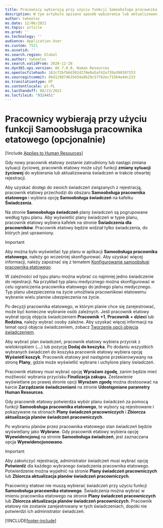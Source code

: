 ```yaml
---
title: Pracownicy wybierają przy użyciu funkcji Samoobsługa pracownika etatowego (opcjonalnie)
description: W tym artykule opisano sposób wybierania lub aktualizowania świadczeń przez pracowników etatowych.
author: twheeloc
ms.date: 12/06/2021
ms.topic: article
ms.prod: ''
ms.technology: ''
audience: Application User
ms.custom: 7521
ms.assetid: ''
ms.search.region: Global
ms.author: twheeloc
ms.search.validFrom: 2020-12-28
ms.dyn365.ops.version: AX 7.0.0, Human Resources
ms.openlocfilehash: 162cf2bfb6d382d270e0a5af42a739a390397153
ms.sourcegitcommit: 66d129874635d34a8b29c57762ecf1564e4dc233
ms.translationtype: HT
ms.contentlocale: pl-PL
ms.lasthandoff: 08/23/2022
ms.locfileid: "9324451"
---
```

# <a name="employees-select-plans-by-using-employee-self-service-optional"></a>Pracownicy wybierają przy użyciu funkcji Samoobsługa pracownika etatowego (opcjonalnie)

[!include [Applies to Human Resources](../includes/applies-to-hr.md)]

Gdy nowy pracownik etatowy zostanie zatrudniony lub nastąpi zmiana sytuacji życiowej, pracownik etatowy może użyć funkcji **zmiany sytuacji życiowej** do wybierania lub aktualizowania świadczeń w trakcie otwartej rejestracji.

Aby uzyskać dostęp do swoich świadczeń związanych z rejestracją, pracownik etatowy przechodzi do obszaru **Samoobsługa pracownika etatowego** i wybiera opcję **Samoobsługa świadczeń** na kafelku **Świadczenia**.

Na stronie **Samoobsługa świadczeń** plany świadczeń są pogrupowane według typu planu. Aby wyświetlić plany świadczeń w typie planu, pracownik etatowy wybiera kafelek na stronie **Świadczenia dla pracowników**. Pracownik etatowy będzie widział tylko świadczenia, do których jest uprawniony.

> [!IMPORTANT]
> Aby można było wyświetlać typ planu w aplikacji **Samoobsługa pracownika etatowego**, należy go wcześniej skonfigurować. Aby uzyskać więcej informacji, należy zapoznać się z tematem [Konfigurowanie samoobsługi pracownika etatowego](/dynamics365/human-resources/hr-benefits-setup-employee-self-service).

W zależności od typu planu można wybrać co najmniej jedno świadczenie do rejestracji. Na przykład typ planu medycznego można skonfigurować w celu ograniczenia pracownika etatowego do jednego planu medycznego. Typ planu ubezpieczenia na życie umożliwia pracownikowi etatowemu wybranie wielu planów ubezpieczenia na życie.

Po decyzji pracownika etatowego, w którym planie chce się zarejestrować, może być konieczne wybranie osób zależnych. Jeśli pracownik etatowy wybrał opcję objęcia świadczeniem **Pracownik +1**, **Pracownik + dzieci** lub **Rodzina**, należy wybrać osoby zależne. Aby uzyskać więcej informacji na temat opcji objęcia świadczeniem, zobacz [Tworzenie opcji objęcia świadczeniem](/dynamics365/human-resources/hr-benefits-setup-coverage-options).

Aby wybrać plan świadczeń, pracownik etatowy wybiera przycisk z wielokropkiem (**...**) lub pozycję **Dodaj do koszyka**. Po dodaniu wszystkich wybranych świadczeń do koszyka pracownik etatowy wybiera opcję **Wyświetl koszyk**. Pracownik etatowy jest następnie przekierowywany na stronę **Plany**, gdzie może wyświetlić wybrane i uchylone plany świadczeń.

Pracownik etatowy musi wybrać opcję **Wyrażam zgodę**, zanim będzie mieć możliwość wybrania przycisku **Finalizacja zakupu**. Zestawienie wyświetlane po prawej stronie opcji **Wyrażam zgodę** można dostosować na karcie **Zarządzanie świadczeniami** na stronie **Udostępniane parametry Human Resources**.

Gdy pracownik etatowy potwierdza wybór planu świadczeń za pomocą funkcji **Samoobsługa pracownika etatowego**, te wybory są rejestrowane i pokazywane na stronach **Plany świadczeń pracowniczych** i **Zbiorcza aktualizacja planów świadczeń pracowniczych**.

Po wybraniu planów przez pracownika etatowego stan świadczeń będzie wyświetlany jako **Wybrane**. Gdy pracownik etatowy wybiera opcję **Wyewidencjonuj** na stronie **Samoobsługa świadczeń**, jest zaznaczana opcja **Wyewidencjonowano**.

> [!IMPORTANT]
> Aby zakończyć rejestrację, administrator świadczeń musi wybrać opcję **Potwierdź** dla każdego wybranego świadczenia pracownika etatowego. Potwierdzenie można wypełnić na stronie **Plany świadczeń pracowniczych** lub **Zbiorcza aktualizacja planów świadczeń pracowniczych**.
>

Pracownicy etatowi nie muszą wybierać świadczeń przy użyciu funkcji **Samoobsługa pracownika etatowego**. Świadczenia można wybrać w imieniu pracownika etatowego na stronie **Plany świadczeń pracowniczych** lub **Zbiorcza aktualizacja planów świadczeń pracowniczych**. Pracownik etatowy nie zostanie zarejestrowany w tych świadczeniach, dopóki nie potwierdzi ich administrator świadczeń.

[!INCLUDE[footer-include](../includes/footer-banner.md)]
